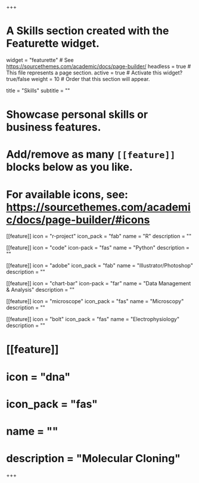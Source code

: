 +++
# A Skills section created with the Featurette widget.
widget = "featurette"  # See https://sourcethemes.com/academic/docs/page-builder/
headless = true  # This file represents a page section.
active = true  # Activate this widget? true/false
weight = 10  # Order that this section will appear.

title = "Skills"
subtitle = ""

# Showcase personal skills or business features.
# 
# Add/remove as many `[[feature]]` blocks below as you like.
# 
# For available icons, see: https://sourcethemes.com/academic/docs/page-builder/#icons

[[feature]]
  icon = "r-project"
  icon_pack = "fab"
  name = "R"
  description = ""
  
[[feature]]
   icon = "code"
   icon-pack = "fas"
   name = "Python"
   description = ""
   
[[feature]]
  icon = "adobe"
  icon_pack = "fab"
  name = "Illustrator/Photoshop"
  description = ""  
 
[[feature]]
  icon = "chart-bar"
  icon-pack = "far"
  name = "Data Management & Analysis"
  description = ""
  
[[feature]]
  icon = "microscope"
  icon_pack = "fas"
  name = "Microscopy"
  description = ""
  
[[feature]]
  icon = "bolt"
  icon_pack = "fas"
  name = "Electrophysiology"
  description = ""

# [[feature]]
#   icon = "dna"
#   icon_pack = "fas"
#   name = ""
#   description = "Molecular Cloning"


+++
